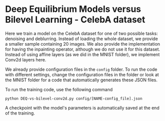 # Deep Equilibrium Models versus Bilevel Learning - CelebA dataset

Here we train a model on the CelebA dataset for one of two possible tasks: denoising and deblurring. Instead of loading the whole dataset, we provide a smaller sample containing 20 images.
We also provide the implementation for having the inpainting operator, although we do not use it for this dataset.
Instead of using affine layers (as we did in the MNIST folder), we implement Conv2d layers here.

We already provide configuration files in the ```config``` folder. To run the code with different settings, change the configuration files in the folder or look at the MNIST folder for a code that automatically generates these JSON files.

To run the training code, use the following command
```
python DEQ-vs-bilevel-conv2d.py config/[NAME-config_file].json
```

A checkpoint with the model's parameters is automatically saved at the end of the training.
